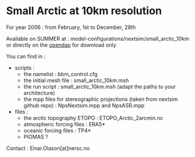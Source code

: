 # Small Arctic at 10km resolution

For year 2006 : from February, 1st to December, 28th 

Available on SUMMER at : model-configurations/nextsim/small_arctic_10km or directly on the [opendap](https://ige-meom-opendap.univ-grenoble-alpes.fr/thredds/catalog/meomopendap/extract/SASIP/model-configurations/nextsim/small_arctic_10km/catalog.html) for download only

You can find in :
   - scripts :
      - the namelist : bbm_control.cfg
      - the initial mesh file : small_arctic_10km.msh
      - the run script : small_arctic_10km.msh (adapt the paths to your architecture)
      - the mpp files for stereographic projections (taken from nextsim github repo) : NpsNextsim.mpp and NpsASR.mpp
   - files :
      - the arctic topography ETOPO : ETOPO_Arctic_2arcmin.nc
      - atmospheric forcing files : ERA5*
      - oceanic forcing files : TP4*
      - PIOMAS ?

Contact : Einar.Olason[at]nersc.no
